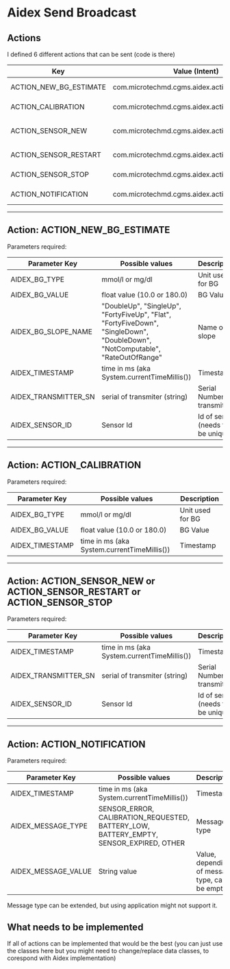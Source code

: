 # Aidex Send Broadcast

## Actions
I defined 6 different actions that can be sent (code is there)


Key  | Value (Intent) | Description
------------- | ------------- | ------
ACTION_NEW_BG_ESTIMATE  | com.microtechmd.cgms.aidex.action.BgEstimate | new BG data
ACTION_CALIBRATION  | com.microtechmd.cgms.aidex.action.Calibration | calibration added
ACTION_SENSOR_NEW | com.microtechmd.cgms.aidex.action.SensorNew | when sensor is started
ACTION_SENSOR_RESTART | com.microtechmd.cgms.aidex.action.SensorRestart | sensor restarted
ACTION_SENSOR_STOP | com.microtechmd.cgms.aidex.action.SensorStop | sensor stopped
ACTION_NOTIFICATION | com.microtechmd.cgms.aidex.action.Notification | send notification

------------

## Action: ACTION_NEW_BG_ESTIMATE

Parameters required:

| Parameter Key  | Possible values  | Description  |
| ------------ | ------------ | ------------ |
|  AIDEX_BG_TYPE | mmol/l or mg/dl  | Unit used for BG  |
|  AIDEX_BG_VALUE | float value (10.0 or 180.0)  |  BG Value |
| AIDEX_BG_SLOPE_NAME  | "DoubleUp", "SingleUp", "FortyFiveUp", "Flat", "FortyFiveDown", "SingleDown", "DoubleDown", "NotComputable", "RateOutOfRange"  | Name of slope  |
|  AIDEX_TIMESTAMP | time in ms (aka System.currentTimeMillis())  |  Timestamp |
| AIDEX_TRANSMITTER_SN  |  serial of transmiter (string) | Serial Number of transmitter  |
| AIDEX_SENSOR_ID  |  Sensor Id  | Id of sensor (needs to be unique) |

------------

## Action: ACTION_CALIBRATION

Parameters required:

| Parameter Key  | Possible values  | Description  |
| ------------ | ------------ | ------------ |
|  AIDEX_BG_TYPE | mmol/l or mg/dl  | Unit used for BG  |
|  AIDEX_BG_VALUE | float value (10.0 or 180.0)  |  BG Value |
|  AIDEX_TIMESTAMP | time in ms (aka System.currentTimeMillis())  |  Timestamp |


------------


## Action: ACTION_SENSOR_NEW or ACTION_SENSOR_RESTART or ACTION_SENSOR_STOP

Parameters required:

| Parameter Key  | Possible values  | Description  |
| ------------ | ------------ | ------------ |
|  AIDEX_TIMESTAMP | time in ms (aka System.currentTimeMillis())  |  Timestamp |
| AIDEX_TRANSMITTER_SN  |  serial of transmiter (string) | Serial Number of transmitter  |
| AIDEX_SENSOR_ID  |  Sensor Id  | Id of sensor (needs to be unique) |

------------

## Action: ACTION_NOTIFICATION

Parameters required:

| Parameter Key  | Possible values  | Description  |
| ------------ | ------------ | ------------ |
|  AIDEX_TIMESTAMP | time in ms (aka System.currentTimeMillis())  |  Timestamp |
| AIDEX_MESSAGE_TYPE  |  SENSOR_ERROR, CALIBRATION_REQUESTED, BATTERY_LOW, BATTERY_EMPTY, SENSOR_EXPIRED, OTHER | Message type  |
| AIDEX_MESSAGE_VALUE  |  String value  | Value, depending of message type, can be empty |

Message type can be extended, but using application might not support it.


## What needs to be implemented

If all of actions can be implemented that would be the best (you can just use the classes here
but you might need to change/replace data classes, to corespond with Aidex implementation)

